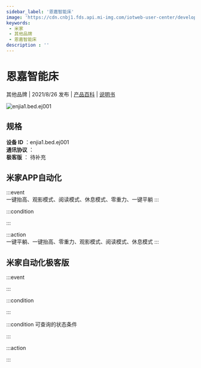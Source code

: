 ```yaml
---
sidebar_label: '恩嘉智能床'
image: 'https://cdn.cnbj1.fds.api.mi-img.com/iotweb-user-center/developer_16790676208961ym5b9bs.png?GalaxyAccessKeyId=AKVGLQWBOVIRQ3XLEW&Expires=9223372036854775807&Signature=uWhse8PbxIyibiwFlp41jk969/o='
keywords: 
 - 米家
 - 其他品牌
 - 恩嘉智能床
description : ''
---
```

# 恩嘉智能床

其他品牌 | 2021/8/26 发布 | [产品百科](https://home.mi.com/webapp/content/baike/product/index.html?model=enjia1.bed.ej001/) | [说明书](https://home.mi.com/views/introduction.html?model=enjia1.bed.ej001&region=cn)

![enjia1.bed.ej001](https://cdn.cnbj1.fds.api.mi-img.com/iotweb-user-center/developer_16790676208961ym5b9bs.png?GalaxyAccessKeyId=AKVGLQWBOVIRQ3XLEW&Expires=9223372036854775807&Signature=uWhse8PbxIyibiwFlp41jk969/o=)

## 规格  
> 
**设备 ID** ：enjia1.bed.ej001  
**通讯协议** ：  
**极客版**  ： 待补充 


## 米家APP自动化  

:::event  
一键抬高、观影模式、阅读模式、休息模式、零重力、一键平躺
:::

:::condition  

:::

:::action   
一键平躺、一键抬高、零重力、观影模式、阅读模式、休息模式
:::

## 米家自动化极客版  

:::event  

:::

:::condition  

:::

:::condition 可查询的状态条件  

:::

:::action  

:::

        
